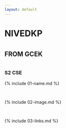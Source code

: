 ```yaml
---
layout: default
---
```

# <h1>NIVEDKP</h1>
# <h2>FROM GCEK</h2>
# <h3>S2 CSE</h3>

{% include 01-name.md %}

<br>

{% include 02-image.md %}

<br>

{% include 03-links.md %}

